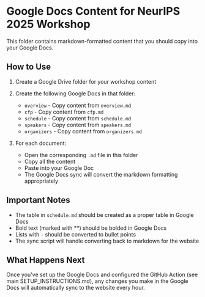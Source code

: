 # Google Docs Content for NeurIPS 2025 Workshop

This folder contains markdown-formatted content that you should copy into your Google Docs. 

## How to Use

1. Create a Google Drive folder for your workshop content
2. Create the following Google Docs in that folder:
   - `overview` - Copy content from `overview.md`
   - `cfp` - Copy content from `cfp.md`
   - `schedule` - Copy content from `schedule.md`
   - `speakers` - Copy content from `speakers.md`
   - `organizers` - Copy content from `organizers.md`

3. For each document:
   - Open the corresponding `.md` file in this folder
   - Copy all the content
   - Paste into your Google Doc
   - The Google Docs sync will convert the markdown formatting appropriately

## Important Notes

- The table in `schedule.md` should be created as a proper table in Google Docs
- Bold text (marked with **) should be bolded in Google Docs
- Lists with `-` should be converted to bullet points
- The sync script will handle converting back to markdown for the website

## What Happens Next

Once you've set up the Google Docs and configured the GitHub Action (see main SETUP_INSTRUCTIONS.md), any changes you make in the Google Docs will automatically sync to the website every hour.